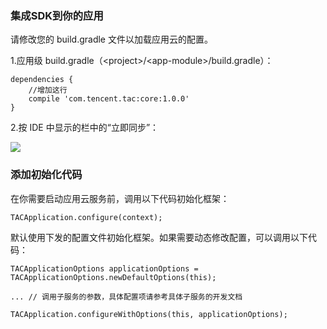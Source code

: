 ### 集成SDK到你的应用

请修改您的 build.gradle 文件以加载应用云的配置。

1.应用级 build.gradle（\<project\>/\<app-module\>/build.gradle）：

```
dependencies {
    //增加这行
    compile 'com.tencent.tac:core:1.0.0'
}
```

2.按 IDE 中显示的栏中的“立即同步”：

![](https://www.gstatic.com/mobilesdk/160330_mobilesdk/images/android_studio_gradle_changed_butterbar@2x.png)


### 添加初始化代码

在你需要启动应用云服务前，调用以下代码初始化框架：

```
TACApplication.configure(context);
```

默认使用下发的配置文件初始化框架。如果需要动态修改配置，可以调用以下代码：

```
TACApplicationOptions applicationOptions = TACApplicationOptions.newDefaultOptions(this);

... // 调用子服务的参数，具体配置项请参考具体子服务的开发文档

TACApplication.configureWithOptions(this, applicationOptions);
```

